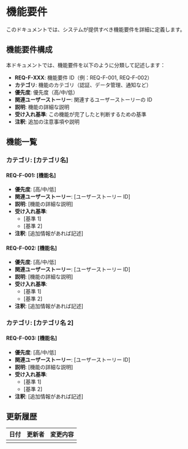 # 機能要件

このドキュメントでは、システムが提供すべき機能要件を詳細に定義します。

## 機能要件構成

本ドキュメントでは、機能要件を以下のように分類して記述します：

- **REQ-F-XXX**: 機能要件 ID（例：REQ-F-001, REQ-F-002）
- **カテゴリ**: 機能のカテゴリ（認証、データ管理、通知など）
- **優先度**: 優先度（高/中/低）
- **関連ユーザーストーリー**: 関連するユーザーストーリーの ID
- **説明**: 機能の詳細な説明
- **受け入れ基準**: この機能が完了したと判断するための基準
- **注釈**: 追加の注意事項や説明

## 機能一覧

### カテゴリ: [カテゴリ名]

#### REQ-F-001: [機能名]

- **優先度**: [高/中/低]
- **関連ユーザーストーリー**: [ユーザーストーリー ID]
- **説明**:
  [機能の詳細な説明]
- **受け入れ基準**:
  - [基準 1]
  - [基準 2]
- **注釈**:
  [追加情報があれば記述]

#### REQ-F-002: [機能名]

- **優先度**: [高/中/低]
- **関連ユーザーストーリー**: [ユーザーストーリー ID]
- **説明**:
  [機能の詳細な説明]
- **受け入れ基準**:
  - [基準 1]
  - [基準 2]
- **注釈**:
  [追加情報があれば記述]

### カテゴリ: [カテゴリ名 2]

#### REQ-F-003: [機能名]

- **優先度**: [高/中/低]
- **関連ユーザーストーリー**: [ユーザーストーリー ID]
- **説明**:
  [機能の詳細な説明]
- **受け入れ基準**:
  - [基準 1]
  - [基準 2]
- **注釈**:
  [追加情報があれば記述]

## 更新履歴

| 日付 | 更新者 | 変更内容 |
| ---- | ------ | -------- |
|      |        |          |

